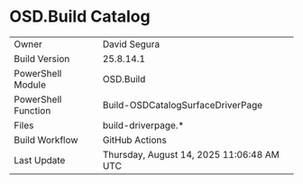 ﻿# OSD.Build Catalog

| | |
|-|-|
| Owner | David Segura |
| Build Version | 25.8.14.1 |
| PowerShell Module | OSD.Build |
| PowerShell Function | Build-OSDCatalogSurfaceDriverPage |
| Files | build-driverpage.* |
| Build Workflow | GitHub Actions |
| Last Update | Thursday, August 14, 2025 11:06:48 AM UTC |
